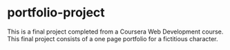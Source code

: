 # portfolio-project

This is a final project completed from a Coursera Web Development course.
This final project consists of a one page portfolio for a fictitious character.
